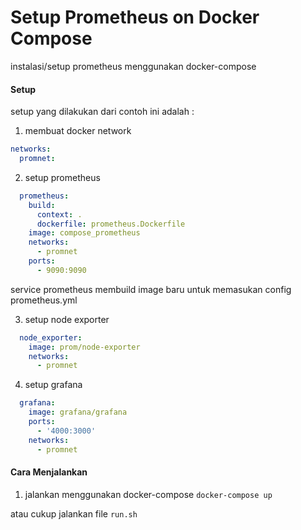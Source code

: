 # Setup Prometheus on Docker Compose

instalasi/setup prometheus menggunakan docker-compose

#### Setup
setup yang dilakukan dari contoh ini adalah :
1) membuat docker network
```yaml
networks:
  promnet:
```
2) setup prometheus
```yaml
  prometheus:
    build:
      context: .
      dockerfile: prometheus.Dockerfile
    image: compose_prometheus
    networks:
      - promnet
    ports: 
      - 9090:9090
```
service prometheus membuild image baru untuk memasukan config prometheus.yml

3) setup node exporter
```yaml
  node_exporter:
    image: prom/node-exporter
    networks: 
      - promnet
```

4) setup grafana
```yaml
  grafana:
    image: grafana/grafana
    ports:
      - '4000:3000'
    networks:
      - promnet
```

#### Cara Menjalankan
1) jalankan menggunakan docker-compose
`docker-compose up`

atau cukup jalankan file `run.sh`
